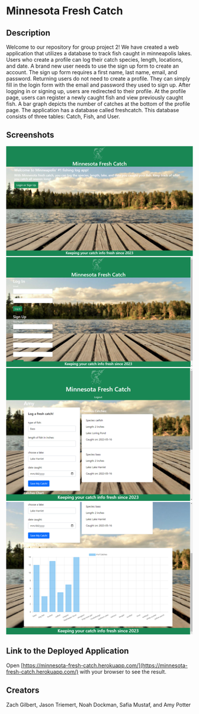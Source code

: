 # Minnesota Fresh Catch

## Description
Welcome to our repository for group project 2! We have created a web application that utilizes a database to track fish caught in minneapolis lakes. Users who create a profile can log their catch species, length, locations, and date. A brand new user needs to use the sign up form to create an account. The sign up form requires a first name, last name, email, and password. Returning users do not need to create a profile. They can simply fill in the login form with the email and password they used to sign up. After logging in or signing up, users are redirected to their profile. At the profile page, users can register a newly caught fish and view previously caught fish. A bar graph depicts the number of catches at the bottom of the profile page. The application has a database called freshcatch. This database consists of three tables: Catch, Fish, and User.

## Screenshots
![Here is a screenshot of the home page.](./public/images/home.png)
![Here is a screenshot of the login page.](./public/images/login.png)
![Here is a screenshot of the profile page.](./public/images/profile.png)
![Here is a screenshot of the profile page.](./public/images/profile2.png)

## Link to the Deployed Application
Open [https://minnesota-fresh-catch.herokuapp.com/](https://minnesota-fresh-catch.herokuapp.com/) with your browser to see the result.

## Creators
Zach Gilbert, Jason Triemert, Noah Dockman, Safia Mustaf, and Amy Potter
